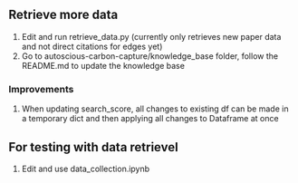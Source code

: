 ## Retrieve more data
1. Edit and run retrieve_data.py (currently only retrieves new paper data and not direct citations for edges yet)
2. Go to autoscious-carbon-capture/knowledge_base folder, follow the README.md to update the knowledge base

### Improvements
1. When updating search_score, all changes to existing df can be made in a temporary dict and then applying all changes to Dataframe at once

## For testing with data retrievel
1. Edit and use data_collection.ipynb